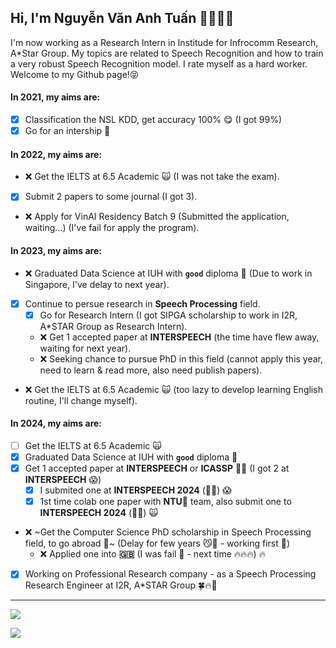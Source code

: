 ## Hi, I'm Nguyễn Văn Anh Tuấn 👋🏼💪🏼

I'm now working as a Research Intern in Institude for Infrocomm Research, A*Star Group. My topics are related to Speech Recognition and how to train a very robust Speech Recognition model. I rate myself as a hard worker. Welcome to my Github page!😝

#### In 2021, my aims are:

- [X] Classification the NSL KDD, get accuracy 100% 😋 (I got 99%)
- [X] Go for an intership 🤙

#### In 2022, my aims are:
- ❌ Get the IELTS at 6.5 Academic 🙀 (I was not take the exam).
- [X] Submit 2 papers to some journal (I got 3).
- ❌ Apply for VinAI Residency Batch 9 (Submitted the application, waiting...) (I've fail for apply the program).

#### In 2023, my aims are:
- ❌ Graduated Data Science at IUH with **`good`** diploma 🤟 (Due to work in Singapore, I've delay to next year).
- [x] Continue to persue research in **Speech Processing** field.
  - [x] Go for Research Intern (I got SIPGA scholarship to work in I2R, A*STAR Group as Research Intern).
  - ❌ Get 1 accepted paper at **INTERSPEECH** (the time have flew away, waiting for next year).
  - ❌ Seeking chance to pursue PhD in this field (cannot apply this year, need to learn & read more, also need publish papers).
- ❌ Get the IELTS at 6.5 Academic 🙀 (too lazy to develop learning English routine, I'll change myself).

#### In 2024, my aims are:
- [ ] Get the IELTS at 6.5 Academic 🙀
- [x] Graduated Data Science at IUH with **`good`** diploma 🤟
- [x] Get 1 accepted paper at **INTERSPEECH** or **ICASSP** 📃📄 (I got 2 at **INTERSPEECH** 😱)
  - [x] I submited one at **INTERSPEECH 2024** (🥳👏) 😱
  - [x] 1st time colab one paper with **NTU🦁** team, also submit one to **INTERSPEECH 2024** (🥳👏) 🙀
- ❌ ~Get the Computer Science PhD scholarship in Speech Processing field, to go abroad 🥳~ (Delay for few years 😼🙌 - working first 🤟)
  - ❌ Applied one into **🇬🇧** (I was fail 🥹 - next time 🔥🔥🔥) 🔥
- [x] Working on Professional Research company - as a Speech Processing Research Engineer at I2R, A*STAR Group 🍀🔥🚀

---
![](https://github-readme-stats.vercel.app/api?username=tuanio&show_icons=true&theme=transparent)

![](https://komarev.com/ghpvc/?username=tuanio&color=blue)
